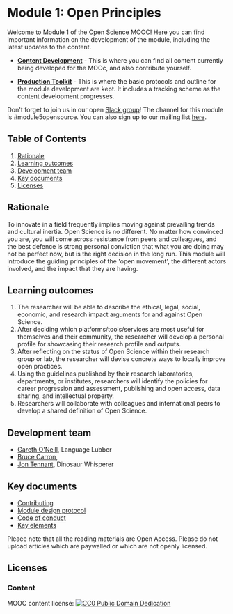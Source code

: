 # Module 1: Open Principles

Welcome to Module 1 of the Open Science MOOC! Here you can find important information on the development of the module, including the latest updates to the content.

- [**Content Development**](https://github.com/OpenScienceMOOC/Module-1-Open-Principles/tree/master/content_development) - This is where you can find all content currently being developed for the MOOc, and also contribute yourself.

- [**Production Toolkit**](https://github.com/OpenScienceMOOC/Module-1-Open-Principles/tree/master/production_toolkit) - This is where the basic protocols and outline for the module development are kept. It includes a tracking scheme as the content development progresses.

Don't forget to join us in our open [Slack group](https://openmooc-ers-slackin.herokuapp.com/)! The channel for this module is #module5opensource. You can also sign up to our mailing list [here](https://opensciencemooc.github.io/site/Contact/).

## Table of Contents

1. [Rationale](#Rationale)
2. [Learning outcomes](#Learning_outcomes)
3. [Development team](#Development_team)
4. [Key documents](#Key_documents)
5. [Licenses](#Licenses)

## Rationale <a name="Rationale"></a>

To innovate in a field frequently implies moving against prevailing trends and cultural inertia. Open Science is no different. No matter how convinced you are, you will come across resistance from peers and colleagues, and the best defence is strong personal conviction that what you are doing may not be perfect now, but is the right decision in the long run. This module will introduce the guiding principles of the 'open movement', the different actors involved, and the impact that they are having.


## Learning outcomes <a name="Learning_outcomes"></a>

1. The researcher will be able to describe the ethical, legal, social, economic, and research impact arguments for and against Open Science.
1. After deciding which platforms/tools/services are most useful for themselves and their community, the researcher will develop a personal profile for showcasing their research profile and outputs.
1. After reflecting on the status of Open Science within their research group or lab, the researcher will devise concrete ways to locally improve open practices.
1. Using the guidelines published by their research laboratories, departments, or institutes, researchers will identify the policies for career progression and assessment, publishing and open access, data sharing, and intellectual property.
1. Researchers will collaborate with colleagues and international peers to develop a shared definition of Open Science.


## Development team <a name="#Development_team"></a>

- [Gareth O'Neill](https://twitter.com/gtoneill), Language Lubber
- [Bruce Carron](https://twitter.com/junanaguy),
- [Jon Tennant](https://twitter.com/protohedgehog), Dinosaur Whisperer

## Key documents <a name="Key_documents"></a>

- [Contributing](https://github.com/OpenScienceMOOC/Module-1-Open-Principles/tree/master/production_toolkit/CONTRIBUTING.md)
- [Module design protocol](https://github.com/OpenScienceMOOC/Module-1-Open-Principles/tree/master/production_toolkit/MODULE_DESIGN_PROTOCOL.md)
- [Code of conduct](https://github.com/OpenScienceMOOC/Module-1-Open-Principles/tree/master/production_toolkit/CODE_OF_CONDUCT.md)
- [Key elements](https://github.com/OpenScienceMOOC/Module-1-Open-Principles/tree/master/production_toolkit/key_elements.md)

Pleaee note that all the reading materials are Open Access. Please do not upload articles which are paywalled or which are not openly licensed.

## Licenses <a name="Licenses"></a>

### Content 
MOOC content license: [![CC0 Public Domain Dedication](https://img.shields.io/badge/License-CC0%201.0-lightgrey.svg)](https://creativecommons.org/publicdomain/zero/1.0/)